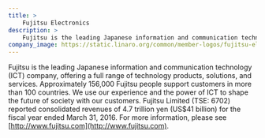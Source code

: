 ```yaml
---
title: >
    Fujitsu Electronics
description: >
    Fujitsu is the leading Japanese information and communication technology (ICT) company, offering a full range of technology products, solutions, and services.
company_image: https://static.linaro.org/common/member-logos/fujitsu-electronics.jpg
---
```

Fujitsu is the leading Japanese information and communication technology (ICT) company, offering a full range of technology products, solutions, and services. Approximately 156,000 Fujitsu people support customers in more than 100 countries. We use our experience and the power of ICT to shape the future of society with our customers. Fujitsu Limited (TSE: 6702) reported consolidated revenues of 4.7 trillion yen (US$41 billion) for the fiscal year ended March 31, 2016. For more information, please see [http://www.fujitsu.com](http://www.fujitsu.com).

